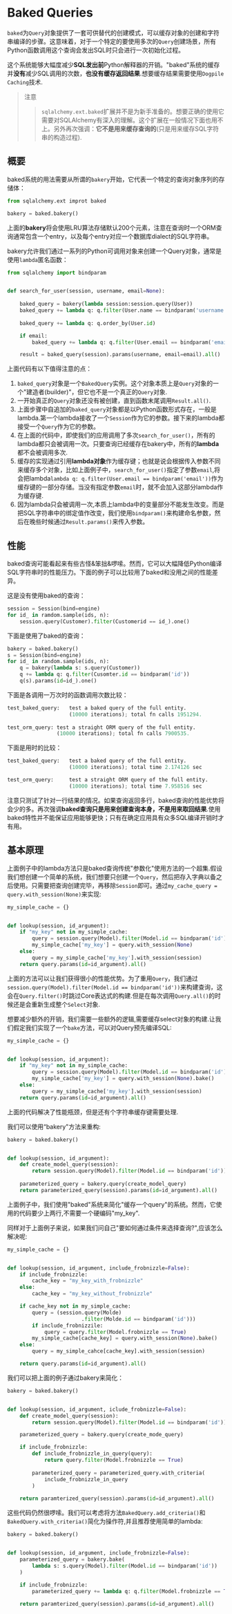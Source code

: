 # Baked Queries

`baked`为`Query`对象提供了一套可供替代的创建模式，可以缓存对象的创建和字符串编译的步骤。这意味着，对于一个特定的要使用多次的`Query`创建场景，所有Python函数调用这个查询会发出SQL时只会进行一次初始化过程。

这个系统能够大幅度减少**SQL发出前**Python解释器的开销。"baked"系统的缓存并**没有**减少SQL调用的次数，**也没有缓存返回结果**.想要缓存结果需要使用`Dogpile Caching`技术.


> 注意
>> `sqlalchemy.ext.baked`扩展并不是为新手准备的。想要正确的使用它需要对SQLAlchemy有深入的理解。这个扩展在一般情况下面也用不上。另外再次强调：**它不是用来缓存查询的**(只是用来缓存SQL字符串的构造过程).

## 概要

baked系统的用法需要从所谓的`bakery`开始，它代表一个特定的查询对象序列的存储体：

```python
from sqlalchemy.ext improt baked

bakery = baked.bakery()
```

上面的**bakery**将会使用LRU算法存储默认200个元素，注意在查询时一个ORM查询通常包含一个entry，以及每个entry对应一个数据库dialect的SQL字符串。

bakery允许我们通过一系列的Python可调用对象来创建一个Query对象，通常是使用`lambda`匿名函数：

```python
from sqlalchemy import bindparam


def search_for_user(session, username, email=None):
    
    baked_query = bakery(lambda session:session.query(User))
    baked_query += lambda q: q.filter(User.name == bindparam('username'))
    
    baked_query += lambda q: q.order_by(User.id)

    if email:
        baked_query += lambda q: q.filter(User.email == bindparam('email'))

    result = baked_query(session).params(username, email=email).all()
```

上面代码有以下值得注意的点：

1. `baked_query`对象是一个`BakedQuery`实例。这个对象本质上是`Query`对象的一个"建造者(builder)"，但它也不是一个真正的`Query`对象.
2. 一开始真正的`Query`对象还没有被创建，直到函数末尾调用`Result.all()`.
3. 上面步骤中自追加的`baked_query`对象都是以Python函数形式存在，一般是lambda.第一个lambda接收了一个`Session`作为它的参数。接下来的lambda都接受一个`Query`作为它的参数。
4. 在上面的代码中，即使我们的应用调用了多次`search_for_user()`，所有的lambda都只会被调用一次。只要查询已经缓存在bakery中，所有的**lambda**都不会被调用多次.
5. 缓存的实现通过引用**lambda对象**作为缓存键；也就是说会根据传入参数不同来缓存多个对象，比如上面例子中，`search_for_user()`指定了参数`email`,将会把lambda`lambda q: q.filter(User.email == bindparam('email'))`作为缓存键的一部分存储。当没有指定参数`email`时，就不会加入这部分lambda作为缓存键.
6. 因为lambda只会被调用一次,本质上lambda中的变量部分不能发生改变。而是把SQL字符串中的绑定值作改变，我们使用`bindparam()`来构建命名参数，然后在晚些时候通过`Result.params()`来传入参数。


## 性能

baked查询可能看起来有些古怪&笨拙&啰嗦。然而，它可以大幅降低Python编译SQL字符串时的性能压力。下面的例子可以比较用了baked和没用之间的性能差异。

这是没有使用baked的查询：

```python
session = Session(bind=engine)
for id_ in ramdom.sample(ids, n):
    session.query(Customer).filter(Customerid == id_).one()
```

下面是使用了baked的查询：

```python
bakery = baked.bakery()
s = Session(bind=engine)
for id_ in random.sample(ids, n):
    q = bakery(lambda s: s.query(Customer))
    q += lambda q: q.filter(Cusomter.id == bindparam('id'))
    q(s).params(id=id_).one()
```

下面是各调用一万次时的函数调用次数比较：

```python
test_baked_query:   test a baked query of the full entity.
                    (10000 iterations); total fn calls 1951294.
                    
test_orm_query: test a straight ORM query of the full entity.
                (10000 iterations); total fn calls 7900535.
```

下面是用时的比较：

```python
test_baked_query:   test a baked query of the full entity.
                    (10000 iterations); total time 2.174126 sec

test_orm_query:     test a straight ORM query of the full entity.
                    (10000 iterations); total time 7.958516 sec
```

注意只测试了针对一行结果的情况。如果查询返回多行，baked查询的性能优势将会少的多。再次强调**baked查询只是用来创建查询本身，不是用来取回结果**.使用baked特性并不能保证应用能够更快；只有在确定应用具有众多SQL编译开销时才有用。


## 基本原理

上面例子中的lambda方法只是baked查询传统"参数化"使用方法的一个超集.假设我们想创建一个简单的系统，我们想要只创建一个`Query`，然后把存入字典以备之后使用。只需要把查询创建完毕，再移除`Session`即可。通过`my_cache_query = query.with_session(None)`来实现:

```python
my_simple_cache = {}


def lookup(session, id_argument):
    if "my_key" not in my_simple_cache:
        query = session.query(Model).filter(Model.id == bindparam('id'))
        my_simple_cache['my_key'] = query.with_session(None)
    else:
        query = my_simple_cache['my_key'].with_session(session)
    return query.params(id=id_argument).all()
```

上面的方法可以让我们获得很小的性能优势。为了重用`Query`，我们通过`session.query(Model).filter(Model.id == bindparam('id'))`来构建查询，这会在`Query.filter()`时跳过Core表达式的构建.但是在每次调用`Query.all()`的时候还是会重新生成整个`Select`对象.

想要减少额外的开销，我们需要一些额外的逻辑,需要缓存select对象的构建.让我们假定我们实现了一个`bake`方法，可以对Query预先编译SQL:

```python
my_simple_cache = {}


def lookup(session, id_argument):
    if "my_key" not in my_simple_cache:
        query = session.query(Model).filter(Model.id == bindparam('id'))
        my_simple_cache['my_key'] = query.with_session(None).bake()
    else:
        query = my_simple_cache['my_key'].with_session(session)
    return query.params(id=id_argument).all()
```

上面的代码解决了性能瓶颈，但是还有个字符串缓存键需要处理.

我们可以使用“bakery"方法来重构:

```python
bakery = baked.bakery()


def lookup(session, id_argument):
    def create_model_query(session):
        return session.query(Model).filter(Model.id == bindparam('id'))
        
    parameterized_query = bakery.query(create_model_query)
    return parameterized_query(session).params(id=id_argument).all()
```

上面例子中，我们使用"baked"系统来简化"缓存一个query"的系统。然而，它使用的代码要少上两行,不需要一个硬编码"my_key".

同样对于上面例子来说，如果我们问自己"要如何通过条件来选择查询?",应该怎么解决呢:

```python
my_simple_cache = {}


def lookup(session, id_argument, include_frobnizzle=False):
    if include_frobnizzle:
        cache_key = "my_key_with_frobnizzle"
    else:
        cache_key = "my_key_without_frobnizzle"

    if cache_key not in my_simple_cache:
        query = (session.query(Molde)
                        .filter(Molde.id == bindparam('id')))
        if include_frobnizzile:
            query = query.filter(Model.frobnizzle == True)
        my_simple_cache[cache_key] = query.with_session(None).bake()
    else:
        query = my_simple_cahce[cache_key].with_session(session)

    return query.params(id=id_argument).all()
```

我们可以把上面的例子通过bakery来简化：

```python
bakery = baked.bakery()


def lookup(session, id_argument, iclude_frobnizzle=False):
    def create_model_query(session):
        return session.query(Model).filter(Model.id == bindparam('id'))

    parameterized_query = bakery.query(create_mode_query)

    if include_frobnizzle:
        def include_frobnizzle_in_query(query):
            return query.filter(Model.frobnizzle == True)
        
        parameterized_query = parameterized_query.with_criteria(
            include_frobnizzle_in_query
        )
    
    return paramterized_query(session).params(id=id_argument).all()
```

这些代码仍然很啰嗦。我们可以考虑将方法`BakedQuery.add_criteria()`和`BakedQuery.with_criteria()`简化为操作符,并且推荐使用简单的lambda:

```python
bakery = baked.bakery()


def lookup(session, id_argument, include_frobnizzle=False):
    parameterized_query = bakery.bake(
        lambda s: s.query(Model).filter(Model.id == bindparam('id'))
    )
    
    if include_frobnizzle:
        parameterized_query += lambda q: q.filter(Model.frobnizzle == True)

    return paramterized_query(session).params(id=id_argument).all()
```

